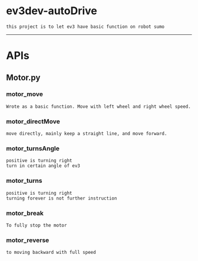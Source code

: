 # ev3dev-autoDrive

    this project is to let ev3 have basic function on robot sumo
---
# APIs
## Motor.py
### motor_move
    Wrote as a basic function. Move with left wheel and right wheel speed.
### motor_directMove
    move directly, mainly keep a straight line, and move forward.
### motor_turnsAngle
    positive is turning right
    turn in certain angle of ev3
### motor_turns
    positive is turning right
    turning forever is not further instruction
### motor_break
    To fully stop the motor
### motor_reverse
    to moving backward with full speed

